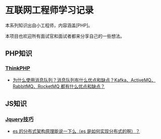 # 互联网工程师学习记录

本系列知识出自小工程师，内容涵盖\[PHP\]。

本项目也欢迎所有面试官和面试者都来分享自己的一些想法。

## PHP知识

### [ThinkPHP](/PHP/ThinkPHP/README.md)

* [为什么使用消息队列？消息队列有什么优点和缺点？Kafka、ActiveMQ、RabbitMQ、RocketMQ 都有什么优点和缺点？](/docs/high-concurrency/why-mq.md)

## JS知识

### [Jquery技巧](/Js/README.md)

* [es 的分布式架构原理能说一下么（es 是如何实现分布式的啊）？](/docs/high-concurrency/es-architecture.md)



